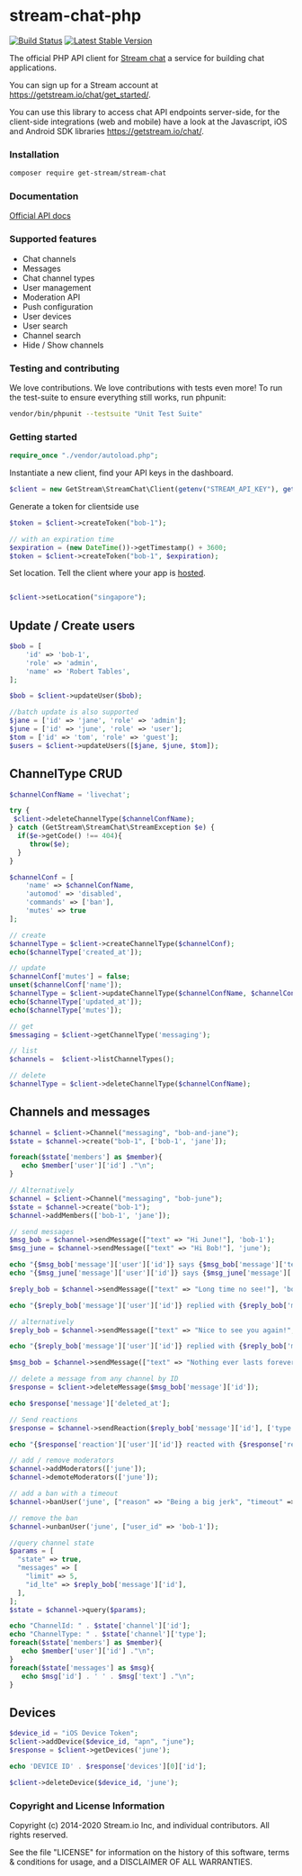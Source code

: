# stream-chat-php

[![Build Status](https://travis-ci.com/GetStream/stream-chat-php.svg?branch=master)](https://travis-ci.com/GetStream/stream-chat-php) [![Latest Stable Version](https://poser.pugx.org/get-stream/stream-chat/v/stable)](https://packagist.org/packages/get-stream/stream-chat)

The official PHP API client for [Stream chat](https://getstream.io/chat/) a service for building chat applications.

You can sign up for a Stream account at https://getstream.io/chat/get_started/.

You can use this library to access chat API endpoints server-side, for
the client-side integrations (web and mobile) have a look at the
Javascript, iOS and Android SDK libraries https://getstream.io/chat/.

### Installation

```bash
composer require get-stream/stream-chat
```

### Documentation

[Official API docs](https://getstream.io/chat/docs/)

### Supported features

- Chat channels
- Messages
- Chat channel types
- User management
- Moderation API
- Push configuration
- User devices
- User search
- Channel search
- Hide / Show channels

### Testing and contributing

We love contributions. We love contributions with tests even more! To
run the test-suite to ensure everything still works, run phpunit:

```bash
vendor/bin/phpunit --testsuite "Unit Test Suite"
```

### Getting started

```php
require_once "./vendor/autoload.php";
```

Instantiate a new client, find your API keys in the dashboard.

```php
$client = new GetStream\StreamChat\Client(getenv("STREAM_API_KEY"), getenv("STREAM_API_SECRET"));
```

Generate a token for clientside use

```php
$token = $client->createToken("bob-1");

// with an expiration time
$expiration = (new DateTime())->getTimestamp() + 3600;
$token = $client->createToken("bob-1", $expiration);
```

Set location. Tell the client where your app is [hosted](https://getstream.io/chat/docs/multi_region/?language=php&q=locations).

```php

$client->setLocation("singapore");

```

## Update / Create users

```php
$bob = [
    'id' => 'bob-1',
    'role' => 'admin',
    'name' => 'Robert Tables',
];

$bob = $client->updateUser($bob);

//batch update is also supported
$jane = ['id' => 'jane', 'role' => 'admin'];
$june = ['id' => 'june', 'role' => 'user'];
$tom = ['id' => 'tom', 'role' => 'guest'];
$users = $client->updateUsers([$jane, $june, $tom]);
```

## ChannelType CRUD

```php
$channelConfName = 'livechat';

try {
 $client->deleteChannelType($channelConfName);
} catch (GetStream\StreamChat\StreamException $e) {
  if($e->getCode() !== 404){
     throw($e);
  }
}

$channelConf = [
    'name' => $channelConfName,
    'automod' => 'disabled',
    'commands' => ['ban'],
    'mutes' => true
];

// create
$channelType = $client->createChannelType($channelConf);
echo($channelType['created_at']);

// update
$channelConf['mutes'] = false;
unset($channelConf['name']);
$channelType = $client->updateChannelType($channelConfName, $channelConf);
echo($channelType['updated_at']);
echo($channelType['mutes']);

// get
$messaging = $client->getChannelType('messaging');

// list
$channels =  $client->listChannelTypes();

// delete
$channelType = $client->deleteChannelType($channelConfName);

```

## Channels and messages

```php
$channel = $client->Channel("messaging", "bob-and-jane");
$state = $channel->create("bob-1", ['bob-1', 'jane']);

foreach($state['members'] as $member){
   echo $member['user']['id'] ."\n";
}

// Alternatively
$channel = $client->Channel("messaging", "bob-june");
$state = $channel->create("bob-1");
$channel->addMembers(['bob-1', 'jane']);

// send messages
$msg_bob = $channel->sendMessage(["text" => "Hi June!"], 'bob-1');
$msg_june = $channel->sendMessage(["text" => "Hi Bob!"], 'june');

echo "{$msg_bob['message']['user']['id']} says {$msg_bob['message']['text']} at {$msg_bob['message']['created_at']}\n";
echo "{$msg_june['message']['user']['id']} says {$msg_june['message']['text']} at {$msg_june['message']['created_at']}\n";

$reply_bob = $channel->sendMessage(["text" => "Long time no see!"], 'bob-1', $msg_june['message']['id']);

echo "{$reply_bob['message']['user']['id']} replied with {$reply_bob['message']['text']} to {$reply_bob['message']['parent_id']}\n";

// alternatively
$reply_bob = $channel->sendMessage(["text" => "Nice to see you again!", "parent_id" => $msg_june['message']['id']], 'bob-1');

echo "{$reply_bob['message']['user']['id']} replied with {$reply_bob['message']['text']} to {$reply_bob['message']['parent_id']}\n";

$msg_bob = $channel->sendMessage(["text" => "Nothing ever lasts forever"], 'bob-1');

// delete a message from any channel by ID
$response = $client->deleteMessage($msg_bob['message']['id']);

echo $response['message']['deleted_at'];

// Send reactions
$response = $channel->sendReaction($reply_bob['message']['id'], ['type' => 'like'], 'june');

echo "{$response['reaction']['user']['id']} reacted with {$response['reaction']['type']} to {$response['message']['id']}\n";

// add / remove moderators
$channel->addModerators(['june']);
$channel->demoteModerators(['june']);

// add a ban with a timeout
$channel->banUser('june', ["reason" => "Being a big jerk", "timeout" => 5, "user_id" => 'bob-1']);

// remove the ban
$channel->unbanUser('june', ["user_id" => 'bob-1']);

//query channel state
$params = [
  "state" => true,
  "messages" => [
    "limit" => 5,
    "id_lte" => $reply_bob['message']['id'],
  ],
];
$state = $channel->query($params);

echo "ChannelId: " . $state['channel']['id'];
echo "ChannelType: " . $state['channel']['type'];
foreach($state['members'] as $member){
   echo $member['user']['id'] ."\n";
}
foreach($state['messages'] as $msg){
   echo $msg['id'] . ' ' . $msg['text'] ."\n";
}

```

## Devices

```php
$device_id = "iOS Device Token";
$client->addDevice($device_id, "apn", "june");
$response = $client->getDevices('june');

echo 'DEVICE ID' . $response['devices'][0]['id'];

$client->deleteDevice($device_id, 'june');
```

### Copyright and License Information

Copyright (c) 2014-2020 Stream.io Inc, and individual contributors. All rights reserved.

See the file "LICENSE" for information on the history of this
software, terms & conditions for usage, and a DISCLAIMER OF ALL
WARRANTIES.
